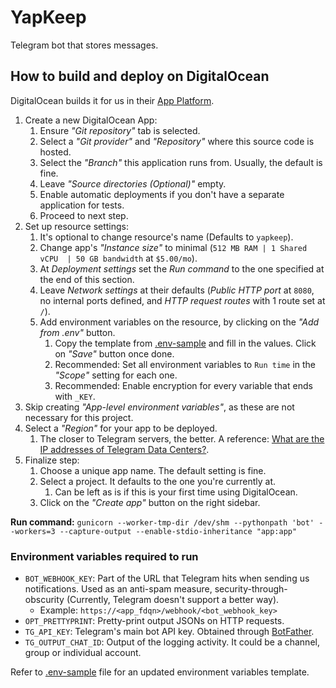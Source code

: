 # YapKeep
Telegram bot that stores messages.

## How to build and deploy on DigitalOcean
DigitalOcean builds it for us in their [App Platform](https://cloud.digitalocean.com/apps/).

1. Create a new DigitalOcean App:
   1. Ensure _"Git repository"_ tab is selected.
   2. Select a _"Git provider"_ and _"Repository"_ where this source code is hosted.
   3. Select the _"Branch"_ this application runs from. Usually, the default is fine.
   4. Leave _"Source directories (Optional)"_ empty.
   5. Enable automatic deployments if you don't have a separate application for tests.
   6. Proceed to next step.
2. Set up resource settings:
   1. It's optional to change resource's name (Defaults to `yapkeep`).
   2. Change app's _"Instance size"_ to minimal (`512 MB RAM | 1 Shared vCPU  | 50 GB bandwidth` at `$5.00/mo`).
   3. At _Deployment settings_ set the _Run command_ to the one specified at the end of this section.
   4. Leave _Network settings_ at their defaults (_Public HTTP port_ at `8080`, no internal ports defined, and _HTTP request routes_ with 1 route set at `/`).
   5. Add environment variables on the resource, by clicking on the _"Add from .env"_ button.
      1. Copy the template from [.env-sample](/.env-sample) and fill in the values. Click on _"Save"_ button once done.
      2. Recommended: Set all environment variables to `Run time` in the _"Scope"_ setting for each one.
      3. Recommended: Enable encryption for every variable that ends with `_KEY`.
3. Skip creating _"App-level environment variables"_, as these are not necessary for this project.
4. Select a _"Region"_ for your app to be deployed.
   1. The closer to Telegram servers, the better. A reference: [What are the IP addresses of Telegram Data Centers?](https://docs.pyrogram.org/faq/what-are-the-ip-addresses-of-telegram-data-centers).
5. Finalize step:
   1. Choose a unique app name. The default setting is fine.
   2. Select a project. It defaults to the one you're currently at.
      1. Can be left as is if this is your first time using DigitalOcean.
   3. Click on the _"Create app"_ button on the right sidebar.

**Run command:** `gunicorn --worker-tmp-dir /dev/shm --pythonpath 'bot' --workers=3 --capture-output --enable-stdio-inheritance "app:app"`

### Environment variables required to run
- `BOT_WEBHOOK_KEY`: Part of the URL that Telegram hits when sending us notifications. Used as an anti-spam measure, security-through-obscurity (Currently, Telegram doesn't support a better way).
  - Example: `https://<app_fdqn>/webhook/<bot_webhook_key>`
- `OPT_PRETTYPRINT`: Pretty-print output JSONs on HTTP requests.
- `TG_API_KEY`: Telegram's main bot API key. Obtained through [BotFather](https://t.me/BotFather).
- `TG_OUTPUT_CHAT_ID`: Output of the logging activity. It could be a channel, group or individual account.

Refer to [.env-sample](/.env-sample) file for an updated environment variables template.
